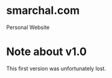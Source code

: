 smarchal.com
============
Personal Website

Note about v1.0
===============
This first version was unfortunately lost.
